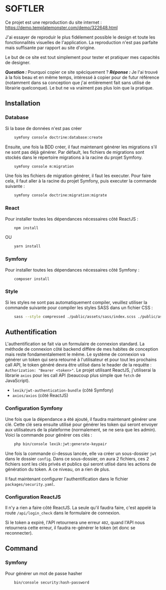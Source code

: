 # SOFTLER

Ce projet est une reproduction du site internet :
<a href="https://demo.templatemonster.com/demo/322648.html" target="_blacnk">
    https://demo.templatemonster.com/demo/322648.html
</a>

J'ai essayer de reproduir le plus fidélement possible le design et toute les fonctionnalités visuelles de l'application. La reproduction n'est pas parfaite mais suffisante par rapport au site d'origine.

Le but de ce site est tout simplement pour tester et pratiquer mes capacités de designer.

<strong><em>Question : </em></strong>Pourquoi copier ce site spéciquement ?
<strong><em>Réponse : </em></strong>Je l'ai trouvé à la fois beau et en même temps, intéressé à copier pour de futur référence (notamment dans sa conception que j'ai entièrement fait sans utilisé de librairie quelconque). Le but ne va vraiment pas plus loin que la pratique.

## Installation

### Database

Si la base de données n'est pas créer
```bash
    symfony console doctrine:database:create
```

Ensuite, une fois la BDD créer, il faut maintenant générer les migrations s'il ne sont pas déjà générer. Par défault, les fichiers de migrations sont stockés dans le répertoire migrations à la racine du projet Symfony.
```bash
    symfony console m:migration
```

Une fois les fichiers de migration générer, il faut les executer. Pour faire cela, il faut aller à la racine du projet Symfony, puis executer la commande suivante :
```bash
    symfony console doctrine:migration:migrate
```

### React

Pour installer toutes les dépendances nécessaires côté ReactJS :
```bash
    npm install
```
OU
```bash
    yarn install
```

### Symfony

Pour installer toutes les dépendances nécessaires côté Symfony :
```bash
    composer install
```

### Style

Si les styles ne sont pas automatiquement compiler, veuillez utiliser la commande suivante pour compiler les styles SASS dans un fichier CSS :
```bash
    sass --style compressed ./public/assets/sass/index.scss ./public/assets/build/app.css
```

## Authentification

L'authentification se fait via un formulaire de connexion standard. La méthode de connexion côté backend différe de mes habites de conception mais reste fondamentalement le même. Le système de connexion va générer un token qui sera retourné à l'utilisateur et pour tout les prochains call API, le token généré devra être utilisé dans le header de la requête : `Authorization: "Bearer <token>"`. Le projet utilisant ReactJS, j'utiliserai la librarie `axios` pour les call API (beaucoup plus simple que `fetch` de JavaScript).

- `lexik/jwt-authentication-bundle` (côté Symfony)
- `axios/axios` (côté ReactJS)

### Configuration Symfony

Une fois que la dépendance a été ajouté, il faudra maintenant générer une clé. Cette clé sera ensuite utilisé pour générer les token qui seront envoyer aux utilisateurs de la plateforme (normalement, se ne sera que les admin). Voici la commande pour générer ces clés :
```bash
    php bin/console lexik:jwt:generate-keypair
```
Une fois la commande ci-dessus lancée, elle va créer un sous-dossier `jwt` dans le dossier `config`. Dans ce sous-dossier, on aura 2 fichiers, ces 2 fichiers sont les clés privés et publics qui seront utlisé dans les actions de génération du token. A ce niveau, on a rien de plus.

Il faut maintenant configurer l'authentification dans le fichier `packages/security.yaml`.


### Configuration ReactJS

Il n'y a rien a faire côté ReactJS. La seule qu'il faudra faire, c'est appelé la route `/api/login_check` dans le formulaire de connexion.

Si le token a expiré, l'API retournera une erreur `402`, quand l'API nous retournera cette erreur, il faudra re-générer le token (et donc se reconnecter).

## Command

### Symfony
Pour générer un mot de passe hasher

```bash
    bin/console security:hash-password
```